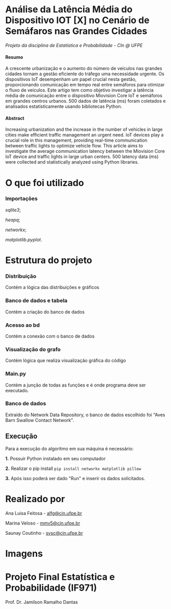 # Análise da Latência Média do Dispositivo IOT [X] no Cenário de Semáfaros nas Grandes Cidades
_Projeto da disciplina de Estatística e Probabilidade - CIn @ UFPE_

#### Resumo
A crescente urbanização e o aumento do número de veículos nas grandes cidades tornam a gestão eficiente do tráfego uma necessidade urgente. Os dispositivos IoT desempenham um papel crucial nesta gestão, proporcionando comunicação em tempo real entre semáforos para otimizar o fluxo de veículos. Este artigo tem como objetivo investigar a latência média de comunicação entre o dispositivo Miovision Core IoT e semáforos em grandes centros urbanos. 500 dados de latência (ms) foram coletados e analisados ​​estatisticamente usando bibliotecas Python.

#### Abstract
Increasing urbanization and the increase in the number of vehicles in large cities make efficient traffic management an urgent need. IoT devices play a crucial role in this management, providing real-time communication between traffic lights to optimize vehicle flow. This article aims to investigate the average communication latency between the Miovision Core IoT device and traffic lights in large urban centers. 500 latency data (ms) were collected and statistically analyzed using Python libraries.

# O que foi utilizado
### Importações

_sqlite3_;

_heapq_;

_networkx_;

_matplotlib.pyplot_.

# Estrutura do projeto

### Distribuição
Contém a lógica das distribuições e gráficos
### Banco de dados e tabela
Contém a criação do banco de dados
### Acesso ao bd
Contém a conexão com o banco de dados
### Visualização do grafo
Contém lógica que realiza visualização gráfica do código
### Main.py
Contém a junção de todas as funções e é onde programa deve ser executado.

### Banco de dados

Extraído do Network Data Repository, o banco de dados escolhido foi "Aves Barn Swallow Contact Network".

## Execução

Para a execução do algoritmo em sua máquina é necessário:

**1.** Possuir Python instalado em seu computador

**2.** Realizar o pip install 
`pip install networkx matplotlib pillow`

**3.** Após isso poderá ser dado "Run" e inserir os dados solicitados.

# Realizado por
Ana Luisa Feitosa - alfg@cin.ufpe.br

Marina Veloso - mmv5@cin.ufpe.br

Saunay Coutinho - svsc@cin.ufpe.br

# Imagens




# Projeto Final Estatística e Probabilidade (IF971)
Prof. Dr. Jamilson Ramalho Dantas
